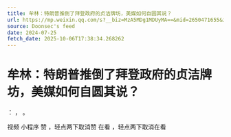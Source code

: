 ```yaml
---
title: 牟林：特朗普推倒了拜登政府的贞洁牌坊，美媒如何自圆其说？
url: https://mp.weixin.qq.com/s?__biz=MzA5MDg1MDUyMA==&mid=2650471655&idx=2&sn=700df2947a14ad38ee08efc067710fec
source: Doonsec's feed
date: 2024-07-25
fetch_date: 2025-10-06T17:38:34.268262
---
```


# 牟林：特朗普推倒了拜登政府的贞洁牌坊，美媒如何自圆其说？

：
，
。

视频
小程序
赞
，轻点两下取消赞
在看
，轻点两下取消在看